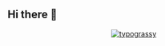 ## Hi there 👋
<div align="center">
    <a href="https://typograssy.deno.dev/api?text=%E3%81%8A%E3%81%AA%E3%81%8B%E3%81%99%E3%81%84%E3%81%9F%E3%80%82&l1=e19fea&l2=c440b9&l3=a13092&l4=6e2159&comment=">
        <img src="https://typograssy.deno.dev/api?text=%E3%81%8A%E3%81%AA%E3%81%8B%E3%81%99%E3%81%84%E3%81%9F%E3%80%82&l1=e19fea&l2=c440b9&l3=a13092&l4=6e2159&comment=" alt="typograssy">
    </a>
</div>
